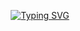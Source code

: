 <div align="center">

[![Typing SVG](https://readme-typing-svg.herokuapp.com?font=Oleo+Script&color=808080&size=35&center=true&vCenter=true&width=404&height=53&lines=%E3%80%80%E3%80%80Welcome%2C+SY's+GitHub+Profile+%E3%80%80%E3%80%80)](https://git.io/typing-svg)
  
  </div>

